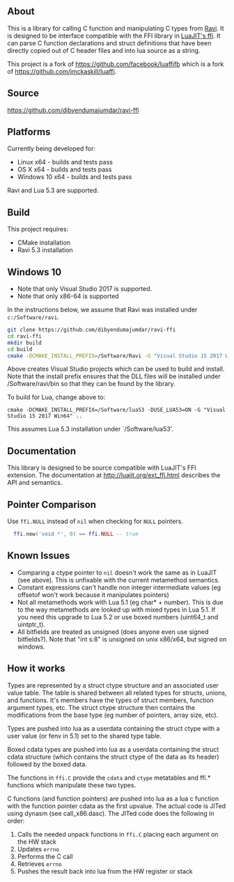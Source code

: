 About
-----
This is a library for calling C function and manipulating C types from [Ravi](https://github.com/dibyendumajumdar/ravi). It
is designed to be interface compatible with the FFI library in [LuaJIT's ffi](http://luajit.org/ext_ffi.html). 
It can parse C function declarations and struct definitions that have been directly copied out of C header files and
into lua source as a string.

This project is a fork of https://github.com/facebook/luaffifb which is a fork of https://github.com/jmckaskill/luaffi.

Source
------
https://github.com/dibyendumajumdar/ravi-ffi

Platforms
---------
Currently being developed for:
- Linux x64 - builds and tests pass
- OS X x64 - builds and tests pass
- Windows 10 x64 - builds and tests pass

Ravi and Lua 5.3 are supported. 

Build
-----
This project requires:

* CMake installation
* Ravi 5.3 installation

Windows 10
----------
* Note that only Visual Studio 2017 is supported. 
* Note that only x86-64 is supported

In the instructions below, we assume that Ravi was installed under `c:/Software/ravi`.

```bash
git clone https://github.com/dibyendumajumdar/ravi-ffi
cd ravi-ffi
mkdir build
cd build
cmake -DCMAKE_INSTALL_PREFIX=/Software/Ravi -G "Visual Studio 15 2017 Win64" ..
```

Above creates Visual Studio projects which can be used to build and install. Note that the install prefix ensures that the DLL files will be installed under /Software/ravi/bin so that they can be found by the library.

To build for Lua, change above to:
```
cmake -DCMAKE_INSTALL_PREFIX=/Software/lua53 -DUSE_LUA53=ON -G "Visual Studio 15 2017 Win64" ..
```
This assumes Lua 5.3 installation under `/Software/lua53'.

Documentation
-------------
This library is designed to be source compatible with LuaJIT's FFI extension. The documentation at http://luajit.org/ext_ffi.html describes the API and semantics.

Pointer Comparison
------------
Use `ffi.NULL` instead of `nil` when checking for `NULL` pointers.
```lua
  ffi.new('void *', 0) == ffi.NULL -- true
```

Known Issues
------------
- Comparing a ctype pointer to `nil` doesn't work the same as in LuaJIT (see above).
  This is unfixable with the current metamethod semantics.
- Constant expressions can't handle non integer intermediate values (eg
  offsetof won't work because it manipulates pointers)
- Not all metamethods work with Lua 5.1 (eg char* + number). This is due to
  the way metamethods are looked up with mixed types in Lua 5.1. If you need
this upgrade to Lua 5.2 or use boxed numbers (uint64_t and uintptr_t).
- All bitfields are treated as unsigned (does anyone even use signed
  bitfields?). Note that "int s:8" is unsigned on unix x86/x64, but signed on
windows.


How it works
------------
Types are represented by a struct ctype structure and an associated user value
table. The table is shared between all related types for structs, unions, and
functions. It's members have the types of struct members, function argument
types, etc. The struct ctype structure then contains the modifications from
the base type (eg number of pointers, array size, etc).

Types are pushed into lua as a userdata containing the struct ctype with a
user value (or fenv in 5.1) set to the shared type table.

Boxed cdata types are pushed into lua as a userdata containing the struct
cdata structure (which contains the struct ctype of the data as its header)
followed by the boxed data.

The functions in `ffi.C` provide the `cdata` and `ctype` metatables and ffi.*
functions which manipulate these two types.

C functions (and function pointers) are pushed into lua as a lua c function
with the function pointer cdata as the first upvalue. The actual code is JITed
using dynasm (see call_x86.dasc). The JITed code does the following in order:

1. Calls the needed unpack functions in `ffi.C` placing each argument on the HW stack
2. Updates `errno`
3. Performs the C call
4. Retrieves `errno`
5. Pushes the result back into lua from the HW register or stack
